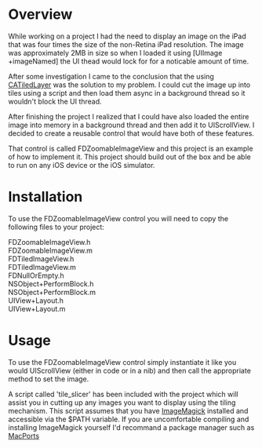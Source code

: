Overview
========
While working on a project I had the need to display an image on the iPad that was four times the size of the non-Retina iPad resolution. The image was approximately 2MB in size so when I loaded it using \[UIImage +imageNamed\] the UI thead would lock for for a noticable amount of time.

After some investigation I came to the conclusion that the using [CATiledLayer](http://developer.apple.com/library/ios/#documentation/GraphicsImaging/Reference/CATiledLayer_class/) was the solution to my problem. I could cut the image up into tiles using a script and then load them async in a background thread so it wouldn't block the UI thread.

After finishing the project I realized that I could have also loaded the entire image into memory in a background thread and then add it to UIScrollView. I decided to create a reusable control that would have both of these features.

That control is called FDZoomableImageView and this project is an example of how to implement it. This project should build out of the box and be able to run on any iOS device or the iOS simulator.

Installation
============
To use the FDZoomableImageView control you will need to copy the following files to your project:

FDZoomableImageView.h  
FDZoomableImageView.m  
FDTiledImageView.h  
FDTiledImageView.m  
FDNullOrEmpty.h  
NSObject+PerformBlock.h  
NSObject+PerformBlock.m  
UIView+Layout.h  
UIView+Layout.m  

Usage
=====
To use the FDZoomableImageView control simply instantiate it like you would UIScrollView (either in code or in a nib) and then call the appropriate method to set the image.

A script called 'tile_slicer' has been included with the project which will assist you in cutting up any images you want to display using the tiling mechanism. This script assumes that you have [ImageMagick](http://www.imagemagick.org/) installed and accessible via the $PATH variable. If you are uncomfortable compiling and installing ImageMagick yourself I'd recommand a package manager such as [MacPorts](http://www.macports.org/)

